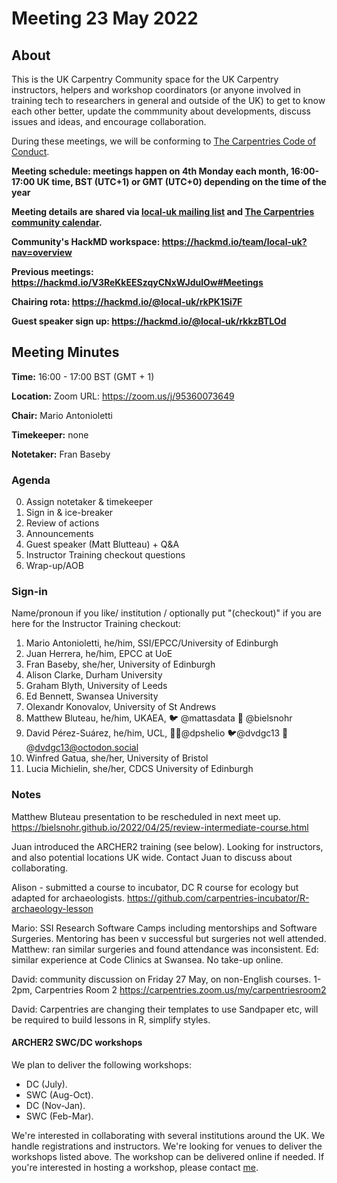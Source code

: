 # Meeting 23 May 2022

## About 

This is the UK Carpentry Community space for the UK Carpentry instructors, helpers and workshop coordinators (or anyone involved in training tech to researchers in general and outside of the UK) to get to know each other better, update the commmunity about developments, discuss issues and ideas, and encourage collaboration.
    
During these meetings, we will be conforming to [The Carpentries Code of Conduct](https://docs.carpentries.org/topic_folders/policies/code-of-conduct.html).

**Meeting schedule: meetings happen on 4th Monday each month, 16:00-17:00 UK time, BST (UTC+1) or GMT (UTC+0) depending on the time of the year**

**Meeting details are shared via [local-uk mailing list](https://carpentries.topicbox.com/groups/local-uk) and [The Carpentries community calendar](https://carpentries.org/community/#community-events).**

**Community's HackMD workspace: https://hackmd.io/team/local-uk?nav=overview**

**Previous meetings: https://hackmd.io/V3ReKkEESzqyCNxWJdulOw#Meetings**

**Chairing rota: https://hackmd.io/@local-uk/rkPK1Si7F**
    
**Guest speaker sign up: https://hackmd.io/@local-uk/rkkzBTLOd**

## Meeting Minutes
**Time:** 16:00 - 17:00 BST (GMT + 1)

**Location:** Zoom URL: https://zoom.us/j/95360073649

**Chair:** Mario Antonioletti

**Timekeeper:** none

**Notetaker:** Fran Baseby

### Agenda
0. Assign notetaker & timekeeper
1. Sign in & ice-breaker
1. Review of actions
2. Announcements 
3. Guest speaker (Matt Blutteau) + Q&A
4. Instructor Training checkout questions
5. Wrap-up/AOB

### Sign-in

Name/pronoun if you like/ institution / optionally put "(checkout)" if you are here for the Instructor Training checkout:

1. Mario Antonioletti, he/him, SSI/EPCC/University of Edinburgh
2. Juan Herrera, he/him, EPCC at UoE
3. Fran Baseby, she/her, University of Edinburgh
4. Alison Clarke, Durham University
5. Graham Blyth, University of Leeds
6. Ed Bennett, Swansea University
7. Olexandr Konovalov, University of St Andrews
8. Matthew Bluteau, he/him, UKAEA, :bird: @mattasdata :octopus: @bielsnohr
9. David Pérez-Suárez, he/him, UCL,  🐙🐱@dpshelio 🐦@dvdgc13 🐘@dvdgc13@octodon.social
10. Winfred Gatua, she/her, University of Bristol
11. Lucia Michielin, she/her, CDCS University of Edinburgh

### Notes
Matthew Bluteau presentation to be rescheduled in next meet up. https://bielsnohr.github.io/2022/04/25/review-intermediate-course.html


Juan introduced the ARCHER2 training (see below). Looking for instructors, and also potential locations UK wide. Contact Juan to discuss about collaborating.

Alison - submitted a course to incubator, DC R course for ecology but adapted for archaeologists. https://github.com/carpentries-incubator/R-archaeology-lesson

Mario: SSI Research Software Camps including mentorships and Software Surgeries. Mentoring has been v successful but surgeries not well attended.
Matthew: ran similar surgeries and found attendance was inconsistent.
Ed: similar experience at Code Clinics at Swansea. No take-up online.

David: community discussion on Friday 27 May, on non-English courses. 1-2pm, Carpentries Room 2 https://carpentries.zoom.us/my/carpentriesroom2

David: Carpentries are changing their templates to use Sandpaper etc, will be required to build lessons in R, simplify styles.




#### ARCHER2 SWC/DC workshops

We plan to deliver the following workshops:
 - DC (July).
 - SWC (Aug-Oct).
 - DC (Nov-Jan).
 - SWC (Feb-Mar).

We're interested in collaborating with several institutions around the UK. We handle registrations and instructors. We're looking for venues to deliver the workshops listed above. The workshop can be delivered online if needed. If you're interested in hosting a workshop, please contact [me](https://www.epcc.ed.ac.uk/about-us/our-team/dr-juan-rodriguez-herrera).